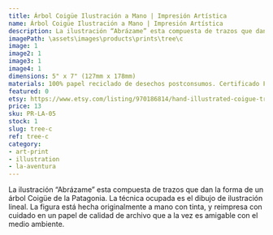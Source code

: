 ```yaml
---
title: Árbol Coigüe Ilustración a Mano | Impresión Artística
name: Árbol Coigüe Ilustración a Mano | Impresión Artística
description: La ilustración “Abrázame” esta compuesta de trazos que dan la forma de un árbol Coigüe de la Patagonia. La técnica ocupada es el dibujo de ilustración lineal. La figura está hecha originalmente a mano con tinta, y reimpresa con cuidado en un papel de calidad de archivo que a la vez es amigable con el medio ambiente.
imagePath: \assets\images\products\prints\tree\c
image: 1
image2: 1
image3: 1
image4: 1
dimensions: 5" x 7" (127mm x 178mm)
materials: 100% papel reciclado de desechos postconsumos. Certificado FSC.
featured: 0
etsy: https://www.etsy.com/listing/970186814/hand-illustrated-coigue-tree-o-art-print
price: 13
sku: PR-LA-05
stock: 1
slug: tree-c
ref: tree-c
category:
- art-print
- illustration
- la-aventura
---
```

La ilustración “Abrázame” esta compuesta de trazos  que dan la forma de un árbol Coigüe de la Patagonia. La técnica ocupada es el dibujo de ilustración lineal. La figura está hecha originalmente a mano con tinta, y reimpresa con cuidado en un papel de calidad de archivo que a la vez es amigable con el medio ambiente.
